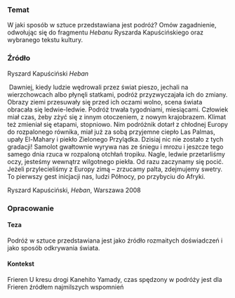 ### Temat
W jaki sposób w sztuce przedstawiana jest podróż? Omów zagadnienie, odwołując się do fragmentu _Hebanu_ Ryszarda Kapuścińskiego oraz wybranego tekstu kultury.

### Źródło
Ryszard Kapuściński _Heban_

 Dawniej, kiedy ludzie wędrowali przez świat pieszo, jechali na wierzchowcach albo płynęli statkami, podróż przyzwyczajała ich do zmiany. Obrazy ziemi przesuwały się przed ich oczami wolno, scena świata obracała się ledwie-ledwie. Podróż trwała tygodniami, miesiącami. Człowiek miał czas, żeby zżyć się z innym otoczeniem, z nowym krajobrazem. Klimat też zmieniał się etapami, stopniowo. Nim podróżnik dotarł z chłodnej Europy do rozpalonego równika, miał już za sobą przyjemne ciepło Las Palmas, upały El-Mahary i piekło Zielonego Przylądka. Dzisiaj nic nie zostało z tych gradacji! Samolot gwałtownie wyrywa nas ze śniegu i mrozu i jeszcze tego samego dnia rzuca w rozpaloną otchłań tropiku. Nagle, ledwie przetarliśmy oczy, jesteśmy wewnątrz wilgotnego piekła. Od razu zaczynamy się pocić. Jeżeli przylecieliśmy z Europy zimą – zrzucamy palta, zdejmujemy swetry. To pierwszy gest inicjacji nas, ludzi Północy, po przybyciu do Afryki.

Ryszard Kapuściński, _Heban_, Warszawa 2008

### Opracowanie
#### Teza
Podróż w sztuce przedstawiana jest jako źródło rozmaitych doświadczeń i jako sposób odkrywania świata.
#### Kontekst
Frieren U kresu drogi Kanehito Yamady, czas spędzony  w podróży jest dla Frieren źródłem najmilszych wspomnień